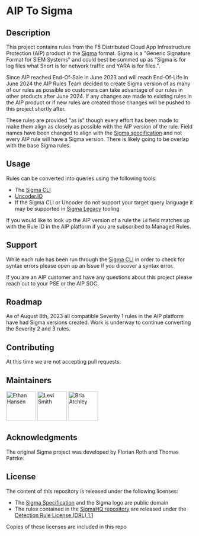 # AIP To Sigma

## Description
This project contains rules from the F5 Distributed Cloud App Infrastructure Protection (AIP) product in the [Sigma](https://github.com/SigmaHQ/sigma) format. Sigma is a "Generic Signature Format for SIEM Systems" and could best be summed up as "Sigma is for log files what Snort is for network traffic and YARA is for files.". 

Since AIP reached End-Of-Sale in June 2023 and will reach End-Of-Life in June 2024 the AIP Rules Team decided to create Sigma version of as many of our rules as possible so customers can take advantage of our rules in other products after June 2024. If any changes are made to existing rules in the AIP product or if new rules are created those changes will be pushed to this project shortly after. 

These rules are provided "as is" though every effort has been made to make them align as closely as possible with the AIP version of the rule. Field names have been changed to align with the [Sigma specification](https://github.com/SigmaHQ/sigma-specification) and not every AIP rule will have a Sigma version. There is likely going to be overlap with the base Sigma rules. 

## Usage
Rules can be converted into queries using the following tools:
- The [Sigma CLI](https://github.com/SigmaHQ/sigma-cli)
- [Uncoder.IO](https://uncoder.io/)
- If the Sigma CLI or Uncoder do not support your target query language it may be supported in [Sigma Legacy](https://github.com/SigmaHQ/legacy-sigmatools) tooling

If you would like to look up the AIP version of a rule the `id` field matches up with the Rule ID in the AIP platform if you are subscribed to Managed Rules. 

## Support
While each rule has been run through the [Sigma CLI](https://github.com/SigmaHQ/sigma-cli) in order to check for syntax errors please open up an Issue if you discover a syntax error. 

If you are an AIP customer and have any questions about this project please reach out to your PSE or the AIP SOC.

## Roadmap
As of August 8th, 2023 all compatible Severity 1 rules in the AIP platform have had Sigma versions created. Work is underway to continue converting the Severity 2 and 3 rules. 

## Contributing
At this time we are not accepting pull requests. 

## Maintainers
[<img alt="Ethan Hansen" src="https://avatars.githubusercontent.com/u/140435226" width="80"/>](https://github.com/f5-ehansen) [<img alt="Levi Smith" src="https://avatars.githubusercontent.com/u/141268759" width="80"/>](https://github.com/lsmith8) [<img alt="Bria Atchley" src="https://avatars.githubusercontent.com/u/140658380" width="80"/>](https://github.com/briaaatchley)

## Acknowledgments
The original Sigma project was developed by Florian Roth and Thomas Patzke.

## License
The content of this repository is released under the following licenses:

* The [Sigma Specification](https://github.com/SigmaHQ/sigma-specification) and the Sigma logo are public domain
* The rules contained in the [SigmaHQ repository](https://github.com/SigmaHQ) are released under the [Detection Rule License (DRL) 1.1](https://github.com/SigmaHQ/Detection-Rule-License)

Copies of these licenses are included in this repo
